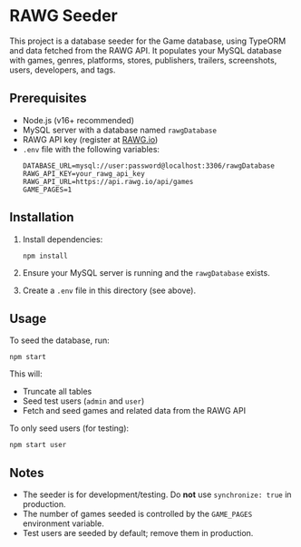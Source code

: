 # RAWG Seeder

This project is a database seeder for the Game database, using TypeORM and data fetched from the RAWG API. It populates your MySQL database with games, genres, platforms, stores, publishers, trailers, screenshots, users, developers, and tags.

## Prerequisites

- Node.js (v16+ recommended)
- MySQL server with a database named `rawgDatabase`
- RAWG API key (register at [RAWG.io](https://rawg.io/apidocs))
- `.env` file with the following variables:
  ```
  DATABASE_URL=mysql://user:password@localhost:3306/rawgDatabase
  RAWG_API_KEY=your_rawg_api_key
  RAWG_API_URL=https://api.rawg.io/api/games
  GAME_PAGES=1
  ```

## Installation

1. Install dependencies:

   ```
   npm install
   ```

2. Ensure your MySQL server is running and the `rawgDatabase` exists.

3. Create a `.env` file in this directory (see above).

## Usage

To seed the database, run:

```
npm start
```

This will:

- Truncate all tables
- Seed test users (`admin` and `user`)
- Fetch and seed games and related data from the RAWG API

To only seed users (for testing):

```
npm start user
```

## Notes

- The seeder is for development/testing. Do **not** use `synchronize: true` in production.
- The number of games seeded is controlled by the `GAME_PAGES` environment variable.
- Test users are seeded by default; remove them in production.
